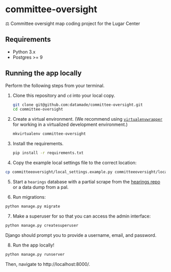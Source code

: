 # committee-oversight
⚖️ Committee oversight map coding project for the Lugar Center

## Requirements

- Python 3.x
- Postgres >= 9

## Running the app locally

Perform the following steps from your terminal.

1. Clone this repository and `cd` into your local copy.

    ```bash
    git clone git@github.com:datamade/committee-oversight.git
    cd committee-oversight
    ```
2. Create a virtual environment. (We recommend using [`virtualenvwrapper`](http://virtualenvwrapper.readthedocs.org/en/latest/install.html) for working in a virtualized development environment.)

    ```bash
    mkvirtualenv committee-oversight
    ```
3. Install the requirements.

    ```bash
    pip install -r requirements.txt
    ```

4. Copy the example local settings file to the correct location:

  ```bash
  cp committeeoversight/local_settings.example.py committeeoversight/local_settings.py
  ```

5. Start a `hearings` database with a partial scrape from the [hearings repo](https://github.com/datamade/hearings) or a data dump from a pal.

6. Run migrations:

  ```bash
  python manage.py migrate
  ```

7. Make a superuser for so that you can access the admin interface:

  ```bash
  python manage.py createsuperuser
  ```

Django should prompt you to provide a username, email, and password.

8. Run the app locally!

```bash
python manage.py runserver
```

Then, navigate to http://localhost:8000/.
